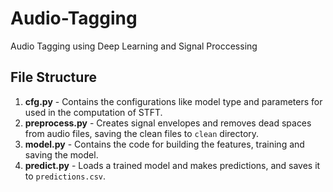 # Audio-Tagging
Audio Tagging using Deep Learning and Signal Proccessing

## File Structure
1. **cfg.py** - Contains the configurations like model type and parameters for used in the computation of STFT.
2. **preprocess.py** - Creates signal envelopes and removes dead spaces from audio files, saving the clean files to `clean` directory.
3. **model.py** - Contains the code for building the features, training and saving the model.
4. **predict.py** - Loads a trained model and makes predictions, and saves it to `predictions.csv`.
